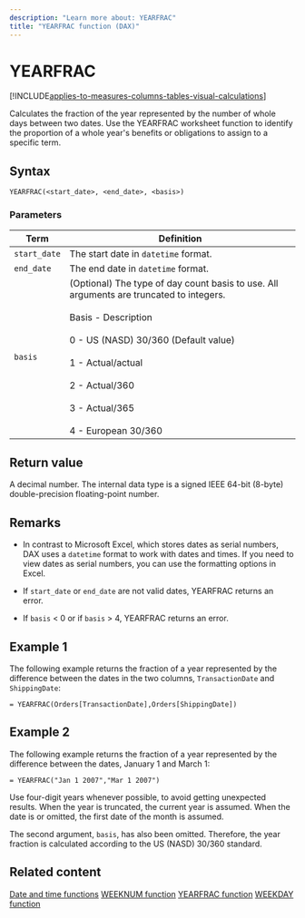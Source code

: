 ```yaml
---
description: "Learn more about: YEARFRAC"
title: "YEARFRAC function (DAX)"
---
```

# YEARFRAC

[!INCLUDE[applies-to-measures-columns-tables-visual-calculations](includes/applies-to-measures-columns-tables-visual-calculations.md)]

Calculates the fraction of the year represented by the number of whole days between two dates. Use the YEARFRAC worksheet function to identify the proportion of a whole year's benefits or obligations to assign to a specific term.

## Syntax

```dax
YEARFRAC(<start_date>, <end_date>, <basis>)
```

### Parameters

|Term|Definition|
|--------|--------------|
|`start_date`|The start date in `datetime` format.|
|`end_date`|The end date in `datetime` format.|
|`basis`|(Optional) The type of day count basis to use. All arguments are truncated to integers.<br /><br />Basis - Description<br /><br />0 - US (NASD) 30/360  (Default value)<br /><br />1 -  Actual/actual<br /><br />2 - Actual/360<br /><br />3 -   Actual/365<br /><br />4 - European 30/360|

## Return value

A decimal number. The internal data type is a signed IEEE 64-bit (8-byte) double-precision floating-point number.

## Remarks

- In contrast to Microsoft Excel, which stores dates as serial numbers, DAX uses a `datetime` format to work with dates and times. If you need to view dates as serial numbers, you can use the formatting options in Excel.

- If `start_date` or `end_date` are not valid dates, YEARFRAC returns an error.

- If `basis` &lt; 0 or if `basis` &gt; 4, YEARFRAC returns an error.

## Example 1

The following example returns the fraction of a year represented by the difference between the dates in the two columns, `TransactionDate` and `ShippingDate`:

```dax
= YEARFRAC(Orders[TransactionDate],Orders[ShippingDate])
```

## Example 2

The following example returns the fraction of a year represented by the difference between the dates, January 1 and March 1:

```dax
= YEARFRAC("Jan 1 2007","Mar 1 2007")
```

Use four-digit years whenever possible, to avoid getting unexpected results. When the year is truncated, the current year is assumed. When the date is or omitted, the first date of the month is assumed.

The second argument, `basis`, has also been omitted. Therefore, the year fraction is calculated according to the US (NASD) 30/360 standard.

## Related content

[Date and time functions](date-and-time-functions-dax.md)
[WEEKNUM function](weeknum-function-dax.md)
[YEARFRAC function](yearfrac-function-dax.md)
[WEEKDAY function](weekday-function-dax.md)
